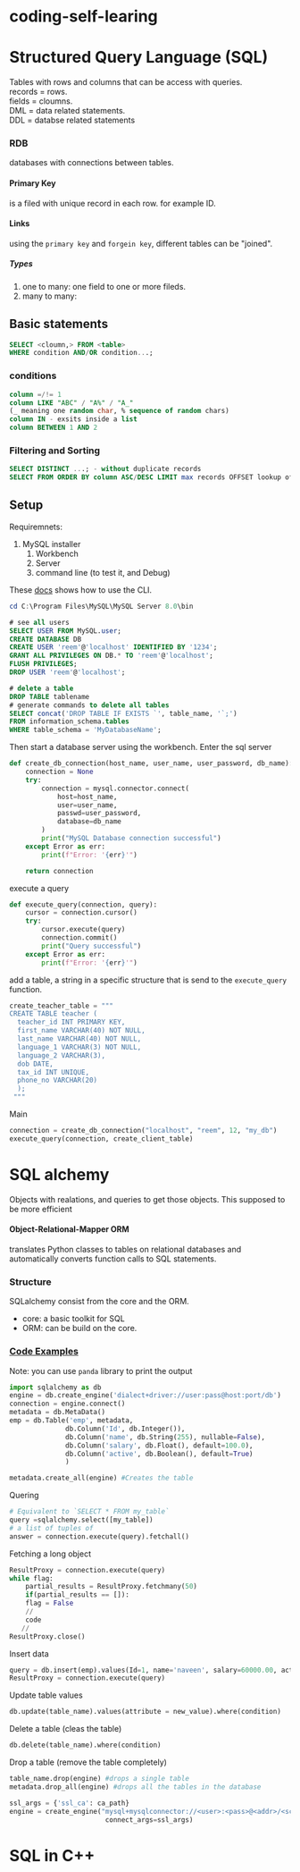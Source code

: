 # coding-self-learing
# Structured Query Language (SQL)
Tables with rows and columns that can be access with queries.<br>
records = rows.<br>
fields = cloumns.<br>
DML = data related statements.<br> 
DDL = databse related statements<br>
### RDB 
databases with connections between tables.
#### Primary Key
is a filed with unique record in each row. for example ID.
#### Links
using the `primary key` and `forgein key`, different tables can be "joined".<br>
##### Types
1. one to many: one field to one or more fileds.
2. many to many: 


## Basic statements
```SQL
SELECT <cloumn,> FROM <table>
WHERE condition AND/OR condition...;
```
### conditions
```SQL
column =/!= 1
column LIKE "ABC" / "A%" / "A_"
(_ meaning one random char, % sequence of random chars)
column IN - exsits inside a list
column BETWEEN 1 AND 2
```
### Filtering and Sorting
```SQL
SELECT DISTINCT ...; - without duplicate records
SELECT FROM ORDER BY column ASC/DESC LIMIT max records OFFSET lookup offset.

```

## Setup
Requiremnets:
1. MySQL installer
    1. Workbench
    2. Server
    3. command line (to test it, and Debug)<br>

These [docs](https://dev.mysql.com/doc/mysql-getting-started/en/#mysql-getting-started-connecting)
shows how to use the CLI.
```powershell
cd C:\Program Files\MySQL\MySQL Server 8.0\bin
```
```SQL
# see all users
SELECT USER FROM MySQL.user;
CREATE DATABASE DB
CREATE USER 'reem'@'localhost' IDENTIFIED BY '1234';
GRANT ALL PRIVILEGES ON DB.* TO 'reem'@'localhost';
FLUSH PRIVILEGES;
DROP USER 'reem'@'localhost';
```

```SQL
# delete a table
DROP TABLE tablename
# generate commands to delete all tables
SELECT concat('DROP TABLE IF EXISTS `', table_name, '`;')
FROM information_schema.tables
WHERE table_schema = 'MyDatabaseName';
```
Then start a database server using the workbench.
Enter the sql server
```Python
def create_db_connection(host_name, user_name, user_password, db_name):
    connection = None
    try:
        connection = mysql.connector.connect(
            host=host_name,
            user=user_name,
            passwd=user_password,
            database=db_name
        )
        print("MySQL Database connection successful")
    except Error as err:
        print(f"Error: '{err}'")

    return connection
```

execute a query 
```Python
def execute_query(connection, query):
    cursor = connection.cursor()
    try:
        cursor.execute(query)
        connection.commit()
        print("Query successful")
    except Error as err:
        print(f"Error: '{err}'")
```

add a table, a string in a specific structure that is send to the `execute_query` function.
```Python
create_teacher_table = """
CREATE TABLE teacher (
  teacher_id INT PRIMARY KEY,
  first_name VARCHAR(40) NOT NULL,
  last_name VARCHAR(40) NOT NULL,
  language_1 VARCHAR(3) NOT NULL,
  language_2 VARCHAR(3),
  dob DATE,
  tax_id INT UNIQUE,
  phone_no VARCHAR(20)
  );
 """
```
Main
```Python
connection = create_db_connection("localhost", "reem", 12, "my_db")
execute_query(connection, create_client_table)
```
# SQL alchemy 
Objects with realations, and queries to get those objects. This supposed to be more efficient

#### Object-Relational-Mapper ORM
translates Python classes to tables on relational databases
and automatically converts function calls to SQL statements.

### Structure
SQLalchemy consist from the core and the ORM. <br>
- core: a basic toolkit for SQL
- ORM: can be build on the core.

### [Code Examples](https://towardsdatascience.com/sqlalchemy-python-tutorial-79a577141a91)
Note: you can use `panda` library to print the output
```Python
import sqlalchemy as db
engine = db.create_engine('dialect+driver://user:pass@host:port/db')
connection = engine.connect()
metadata = db.MetaData()
emp = db.Table('emp', metadata,
              db.Column('Id', db.Integer()),
              db.Column('name', db.String(255), nullable=False),
              db.Column('salary', db.Float(), default=100.0),
              db.Column('active', db.Boolean(), default=True)
              )

metadata.create_all(engine) #Creates the table
```
Quering
```Python
# Equivalent to `SELECT * FROM my_table`
query =sqlalchemy.select([my_table])  
# a list of tuples of 
answer = connection.execute(query).fetchall()
```
Fetching a long object
```Python
ResultProxy = connection.execute(query)
while flag:
    partial_results = ResultProxy.fetchmany(50)
    if(partial_results == []): 
	flag = False
    //
	code
   //
ResultProxy.close()
```
Insert data
```Python
query = db.insert(emp).values(Id=1, name='naveen', salary=60000.00, active=True)
ResultProxy = connection.execute(query)
```

Update table values
```Python
db.update(table_name).values(attribute = new_value).where(condition)
```

Delete a table (cleas the table)
```Python
db.delete(table_name).where(condition)
```

Drop a table (remove the table completely)

```Python
table_name.drop(engine) #drops a single table
metadata.drop_all(engine) #drops all the tables in the database
```

```Python
ssl_args = {'ssl_ca': ca_path}
engine = create_engine("mysql+mysqlconnector://<user>:<pass>@<addr>/<schema>",
                        connect_args=ssl_args)
```


# SQL in C++

